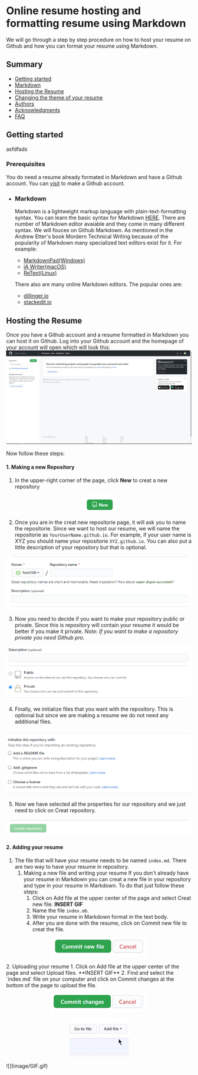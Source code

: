 # Online resume hosting and formatting resume using Markdown
We will go through a step by step procedure on how to host your resume on Github and how you can format your resume using Markdown.

## Summary
 - [Getting started](#getting-started)
 - [Markdown](#markdown)
 - [Hosting the Resume](#hosting-the-resume)
 - [Changing the theme of your resume](#changing-the-theme-of-your-resume)
 - [Authors](#authors)
 - [Acknowledgments](#acknowledgments)
 - [FAQ](#faq)

## Getting started
asfdfads
### Prerequisites
You do need a resume already formated in Markdown and have a Github account. You can [visit](https://github.com/) to make a Github account.
 - ### Markdown
   Markdown is a lightweight markup language with plain-text-formatting syntax. You can learn the basic syntax for Markdown [HERE](https://www.markdownguide.org/basic-syntax/). There are number of Markdown editor avaiable and they come in many different syntax. We will fouces on Github Markdown.
As mentioned in the Andrew Etter's book Mordern Technical Writing because of the popularity of Markdown many specialized text editors exist for it. For example:
    - [MarkdownPad(Windows)](http://www.markdownpad.com/)
    - [iA Writer(macOS)](https://ia.net/writer)
    - [ReText(Linux)](https://sourceforge.net/directory/development/wordprocessors/os:windows/)
    
    There also are many online Markdown editors. The popular ones are:
    - [dillinger.io](https://dillinger.io/)
    - [stackedit.io](https://stackedit.io/)

## Hosting the Resume
Once you have a Github account and a resume formatted in Markdown you can host it on Github. Log into your Github account and the homepage of your account will open which will look this:
![Homepage](image/GithubHomepage.PNG)

Now follow these steps:
#### **1. Making a new Repository**
1. In the upper-right corner of the page, click **New** to creat a new repository

<p align="center">
<img src="image/New.PNG">
</p>

2. Once you are in the creat new repositorie page, it will ask you to name the repositorie. Since we want to host our resume, we will name the repositorie as `YourUserName.github.io`. For example, if your user name is XYZ you should name your repositorie `XYZ.github.io`. You can also put a little description of your repository but that is optional.

<p align="center">
<img src="image/Onwer.PNG">
</p>

3. Now you need to decide if you want to make your repository public or private. Since this is repository will contain your resume it would be better if you make it private. *Note: If you want to make a repository private you need Github pro.*

<p align="center">
<img src="image/Private.PNG">
</p>

4. Finally, we initialize files that you want with the repository. This is optional but since we are making a resume we do not need any additional files.

<p align="center">
<img src="image/Additional_File.PNG">
</p>

5. Now we have selected all the properties for our repository and we just need to click on Creat repository.

<p align="center">
<img src="image/Creat.PNG">
</p>

#### **2. Adding your resume**
1. The file that will have your resume needs to be named `index.md`. There are two way to have your resume in repository.
    1. Making a new file and writing your resume
    If you don't already have your resume in Markdown you can creat a new file in your repository and type in your resume in Markdown. To do that just follow these steps:
        1. Click on Add file at the upper center of the page and select Creat new file. **INSERT GIF**
        2. Name the file `index.mb`.
        3. Write your resume in Markdown format in the text body.
        4. After you are done with the resume, click on Commit new file to creat the file.
<p align="center">
<img src="image/Commit.PNG">
</p>
    2. Uploading your resume
        1. Click on Add file at the upper center of the page and select Upload files. **INSERT GIF**
        2. Find and select the `index.md` file on your computer and click on Commit changes at the bottom of the page to upload the file.
<p align="center">
<img src="image/CommitChanges.PNG">
</p>
<p align="center">
<img src="image/GIF.gif">
</p>
![](image/GIF.gif)
